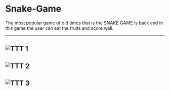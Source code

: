 # Snake-Game
The most popular game of old times that is the SNAKE GAME is back and in this game the user can eat the fruits and score well.

-------------------------------------------------------------------------------------------------------------
![TTT 1](https://user-images.githubusercontent.com/55014891/80245082-ad095b80-8687-11ea-969f-388f3e02def3.png)
-------------------------------------------------------------------------------------------------------------
![TTT 2](https://user-images.githubusercontent.com/55014891/80245097-b266a600-8687-11ea-9d68-20dcbc2d3019.png)
-------------------------------------------------------------------------------------------------------------
![TTT 3](https://user-images.githubusercontent.com/55014891/80245119-bb577780-8687-11ea-93ae-49be062462fa.png)
-------------------------------------------------------------------------------------------------------------
